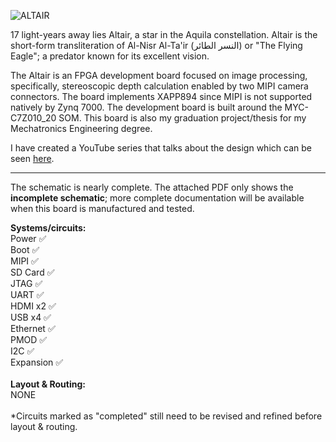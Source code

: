 ![ALTAIR](https://github.com/user-attachments/assets/b61b74c0-defb-4e71-bc80-f6e173e74274)

17 light-years away lies Altair, a star in the Aquila constellation. Altair is the short-form transliteration of Al-Nisr Al-Ta'ir (النسر الطائر) or "The Flying Eagle"; a predator known for its excellent vision.

The Altair is an FPGA development board focused on image processing, specifically, stereoscopic depth calculation enabled by two MIPI camera connectors. The board implements XAPP894 since MIPI is not supported natively by Zynq 7000. The development board is built around the MYC-C7Z010_20 SOM. This board is also my graduation project/thesis for my Mechatronics Engineering degree.

I have created a YouTube series that talks about the design which can be seen [here](https://www.youtube.com/@hasanthesyrian_).

---

The schematic is nearly complete. The attached PDF only shows the **incomplete schematic**; more complete documentation will be available when this board is manufactured and tested.

**Systems/circuits:**<br />
Power ✅ <br />
Boot ✅ <br />
MIPI ✅ <br />
SD Card ✅ <br />
JTAG ✅ <br />
UART ✅ <br />
HDMI x2 ✅ <br />
USB x4 ✅ <br />
Ethernet ✅ <br /> 
PMOD ✅ <br />
I2C ✅ <br /> 
Expansion ✅ <br />
<br />
**Layout & Routing:** <br />
NONE<br />
<br />
*Circuits marked as "completed" still need to be revised and refined before layout & routing.
